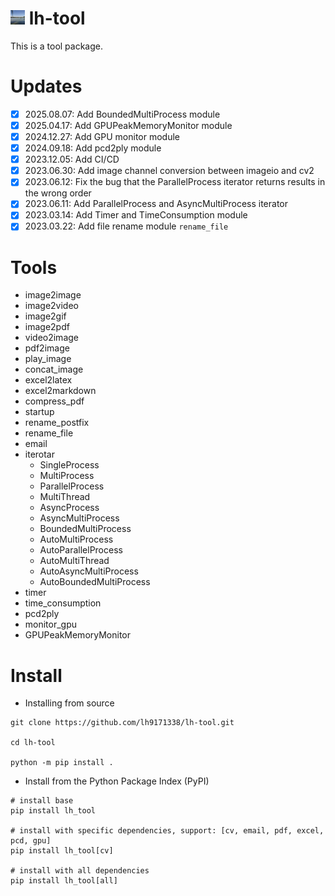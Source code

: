 [<img height="23" src="https://github.com/lh9171338/Outline/blob/master/icon.jpg"/>](https://github.com/lh9171338/Outline) lh-tool
===

This is a tool package.

# Updates

 - [x] 2025.08.07: Add BoundedMultiProcess module
 - [x] 2025.04.17: Add GPUPeakMemoryMonitor module
 - [x] 2024.12.27: Add GPU monitor module
 - [x] 2024.09.18: Add pcd2ply module
 - [x] 2023.12.05: Add CI/CD
 - [x] 2023.06.30: Add image channel conversion between imageio and cv2
 - [x] 2023.06.12: Fix the bug that the ParallelProcess iterator returns results in the wrong order
 - [x] 2023.06.11: Add ParallelProcess and AsyncMultiProcess iterator
 - [x] 2023.03.14: Add Timer and TimeConsumption module
 - [x] 2023.03.22: Add file rename module `rename_file`

# Tools

* image2image
* image2video
* image2gif
* image2pdf
* video2image
* pdf2image
* play_image
* concat_image
* excel2latex
* excel2markdown
* compress_pdf
* startup
* rename_postfix
* rename_file
* email
* iterotar
    * SingleProcess
    * MultiProcess
    * ParallelProcess
    * MultiThread
    * AsyncProcess
    * AsyncMultiProcess
    * BoundedMultiProcess
    * AutoMultiProcess
    * AutoParallelProcess
    * AutoMultiThread
    * AutoAsyncMultiProcess
    * AutoBoundedMultiProcess
* timer
* time_consumption
* pcd2ply
* monitor_gpu
* GPUPeakMemoryMonitor

# Install

* Installing from source
```shell
git clone https://github.com/lh9171338/lh-tool.git

cd lh-tool

python -m pip install .
```

* Install from the Python Package Index (PyPI)
```shell
# install base
pip install lh_tool

# install with specific dependencies, support: [cv, email, pdf, excel, pcd, gpu]
pip install lh_tool[cv]

# install with all dependencies
pip install lh_tool[all]
```
